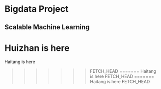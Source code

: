 Bigdata Project
===============

## Scalable Machine Learning

Huizhan is here
=======
Haitang is here
>>>>>>> FETCH_HEAD
=======
Haitang is here
>>>>>>> FETCH_HEAD
=======
Haitang is here
>>>>>>> FETCH_HEAD
